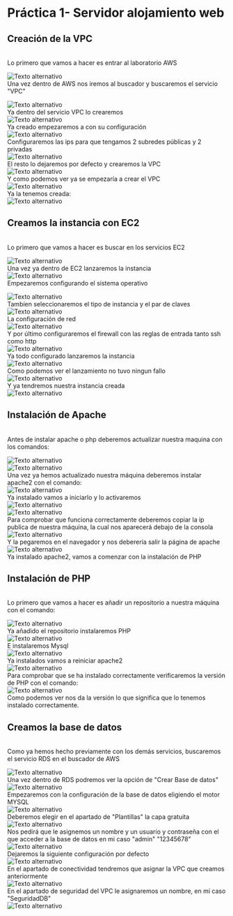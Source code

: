 # Práctica 1- Servidor alojamiento web

## Creación de la VPC
<br>
Lo primero que vamos a hacer es entrar al laboratorio AWS
<br>

![Texto alternativo](imagenes/Screenshot_1.png)
<br>
Una vez dentro de AWS nos iremos al buscador y buscaremos el servicio "VPC"
<br>

![Texto alternativo](imagenes/Screenshot_2.png)
<br>
Ya dentro del servicio VPC lo crearemos
<br>
![Texto alternativo](imagenes/Screenshot_3.png)
<br>
Ya creado empezaremos a con su configuración
<br>
![Texto alternativo](imagenes/Screenshot_4.png)
<br>
Configuraremos las ips para que tengamos 2 subredes públicas y 2 privadas
<br>
![Texto alternativo](imagenes/Screenshot_5.png)
<br>
El resto lo dejaremos por defecto y crearemos la VPC
<br>
![Texto alternativo](imagenes/Screenshot_6.png)
<br>
Y como podemos ver ya se empezaría a crear el VPC
<br>
![Texto alternativo](imagenes/Screenshot_7.png)
<br>
Ya la tenemos creada:
<br>
![Texto alternativo](imagenes/Screenshot_8.png)
<br>
## Creamos la instancia con EC2 
<br>
Lo primero que vamos a hacer es buscar en los servicios EC2
<br>

![Texto alternativo](imagenes/Screenshot_9.png)
<br>
Una vez ya dentro de EC2 lanzaremos la instancia
<br>
![Texto alternativo](imagenes/Screenshot_10.png)
<br>
Empezaremos configurando el sistema operativo
<br>

![Texto alternativo](imagenes/Screenshot_11.png)
<br>
Tambíen seleccionaremos el tipo de instancia y el par de claves
<br>
![Texto alternativo](imagenes/Screenshot_13.png)
<br> 
La configuración de red
<br>
![Texto alternativo](imagenes/Screenshot_12.png)
<br>
Y por último configuraremos el firewall con las reglas de entrada tanto ssh como http
<br>
![Texto alternativo](imagenes/Screenshot_14.png)
<br>
Ya todo configurado lanzaremos la instancia
<br>
![Texto alternativo](imagenes/Screenshot_15.png)
<br>
Como podemos ver el lanzamiento no tuvo ningun fallo
<br>
![Texto alternativo](imagenes/Screenshot_16.png)
<br>
Y ya tendremos nuestra instancia creada
<br>
![Texto alternativo](imagenes/Screenshot_17.png)
<br>
## Instalación de Apache
<br>
Antes de instalar apache o php deberemos actualizar nuestra maquina con los comandos:
<br>

![Texto alternativo](imagenes/Screenshot_18.png)
<br>
![Texto alternativo](imagenes/Screenshot_19.png)
<br>
Una vez ya hemos actualizado nuestra máquina deberemos instalar apache2 con el comando:
<br>
![Texto alternativo](imagenes/Screenshot_20.png)
<br>
Ya instalado vamos a iniciarlo y lo activaremos
<br>
![Texto alternativo](imagenes/Screenshot_21.png)
<br>
![Texto alternativo](imagenes/Screenshot_22.png)
<br>
Para comprobar que funciona correctamente deberemos copiar la ip publica de nuestra máquina, la cual nos aparecerá debajo de la consola
<br>
![Texto alternativo](imagenes/Screenshot_23.png)
<br> 
Y la pegaremos en el navegador y nos deberería salir la página de apache
<br>
![Texto alternativo](imagenes/Screenshot_24.png)
<br>
Ya instalado apache2, vamos a comenzar con la instalación de PHP
<br>
## Instalación de PHP
<br>
Lo primero que vamos a hacer es añadir un repositorio a nuestra máquina con el comando:
<br>

![Texto alternativo](imagenes/Screenshot_25.png)
<br>
Ya añadido el repositorio instalaremos PHP
<br>
![Texto alternativo](imagenes/Screenshot_26.png)
<br>
E instalaremos Mysql
<br>
![Texto alternativo](imagenes/Screenshot_27.png)
<br>
Ya instalados vamos a reiniciar apache2
<br>
![Texto alternativo](imagenes/Screenshot_28.png)
<br>
Para comprobar que se ha instalado correctamente verificaremos la versión de PHP con el comando:
<br>
![Texto alternativo](imagenes/Screenshot_29.png)
<br>
Como podemos ver nos da la versión lo que significa que lo tenemos instalado correctamente.
<br>
## Creamos la base de datos
<br>
Como ya hemos hecho previamente con los demás servicios, buscaremos el servicio RDS en el buscador de AWS
<br>

![Texto alternativo](imagenes/Screenshot_30.png)
<br>
Una vez dentro de RDS podremos ver la opción de "Crear Base de datos"
<br>
![Texto alternativo](imagenes/Screenshot_31.png)
<br>
Empezaremos con la configuración de la base de datos eligiendo el motor MYSQL
<br>
![Texto alternativo](imagenes/Screenshot_32.png)
<br>
Deberemos elegir en el apartado de "Plantillas" la capa gratuita
<br>
![Texto alternativo](imagenes/Screenshot_33.png)
<br>
Nos pedirá que le asignemos un nombre y un usuario y contraseña con el que acceder a la base de datos en mi caso "admin" "12345678"
<br>
![Texto alternativo](imagenes/Screenshot_34.png)
<br>
Dejaremos la siguiente configuración por defecto
<br>
![Texto alternativo](imagenes/Screenshot_35.png)
<br>
En el apartado de conectividad tendremos que asignar la VPC que creamos anteriormente
<br>
![Texto alternativo](imagenes/Screenshot_36.png)
<br>
En el apartado de seguridad del VPC le asignaremos un nombre, en mi caso "SeguridadDB"
<br>
![Texto alternativo](imagenes/Screenshot_37.png)
<br>

